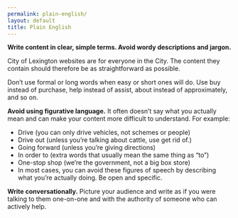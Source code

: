 ```yaml
---
permalink: plain-english/
layout: default
title: Plain English
---
```


**Write content in clear, simple terms. Avoid wordy descriptions and jargon.**

City of Lexington websites are for everyone in the City. The content they contain should therefore be as straightforward as possible.

Don’t use formal or long words when easy or short ones will do. Use buy instead of purchase, help instead of assist, about instead of approximately, and so on.

**Avoid using figurative language.** It often doesn’t say what you actually mean and can make your content more difficult to understand. For example:

* Drive (you can only drive vehicles, not schemes or people)
* Drive out (unless you’re talking about cattle, use get rid of.)
* Going forward (unless you’re giving directions)
* In order to (extra words that usually mean the same thing as “to”)
* One-stop shop (we’re the government, not a big box store)
* In most cases, you can avoid these figures of speech by describing what you’re actually doing. Be open and specific.

**Write conversationally.** Picture your audience and write as if you were talking to them one-on-one and with the authority of someone who can actively help.

